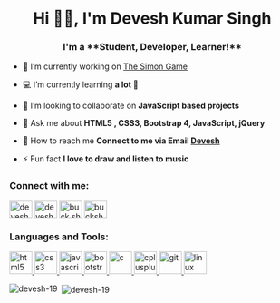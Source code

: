 <h1 align="center">Hi 👋🏻, I'm Devesh Kumar Singh</h1>
<h3 align="center">I'm a **Student, Developer, Learner!**</h3>

- 💼 I’m currently working on [The Simon Game](https://github.com/Devesh-19/The-Simon-Game)

- 💻 I’m currently learning **a lot 🤣**

- 🤝 I’m looking to collaborate on **JavaScript based projects**

- 💬 Ask me about **HTML5 , CSS3, Bootstrap 4, JavaScript, jQuery**

- 📧 How to reach me **Connect to me via Email [Devesh](mailto:devdeveshsingh@gmail.com)**

- ⚡ Fun fact **I love to draw and listen to music**

<p align="left">
<h3 align="left">Connect with me:</h3>
<a href="https://linkedin.com/in/devesh-kumar-singh-b43580136" target="blank"><img align="center" src="https://cdn.jsdelivr.net/npm/simple-icons@3.0.1/icons/linkedin.svg" alt="devesh-kumar-singh-b43580136" height="30" width="40" /></a>
<a href="https://fb.com/devesh19.07" target="blank"><img align="center" src="https://cdn.jsdelivr.net/npm/simple-icons@3.0.1/icons/facebook.svg" alt="devesh19.07" height="30" width="40" /></a>
<a href="https://instagram.com/buck.sh0t" target="blank"><img align="center" src="https://cdn.jsdelivr.net/npm/simple-icons@3.0.1/icons/instagram.svg" alt="buck.sh0t" height="30" width="40" /></a>
<a href="https://www.codechef.com/users/buckshot" target="blank"><img align="center" src="https://cdn.jsdelivr.net/npm/simple-icons@3.1.0/icons/codechef.svg" alt="buckshot" height="30" width="40" /></a>
</p>

<h3 align="left">Languages and Tools:</h3>
<p align="left">  
    <a href="https://www.w3.org/html/" target="_blank"> 
        <img src="https://devicons.github.io/devicon/devicon.git/icons/html5/html5-original-wordmark.svg" alt="html5" width="40" height="40"/> 
    </a>  
    <a href="https://www.w3schools.com/css/" target="_blank"> 
        <img src="https://devicons.github.io/devicon/devicon.git/icons/css3/css3-original-wordmark.svg" alt="css3" width="40" height="40"/> 
    </a> 
    <a href="https://developer.mozilla.org/en-US/docs/Web/JavaScript" target="_blank"> 
        <img src="https://devicons.github.io/devicon/devicon.git/icons/javascript/javascript-original.svg" alt="javascript" width="40" height="40"/> 
    </a>
    <a href="https://getbootstrap.com" target="_blank"> 
        <img src="https://devicons.github.io/devicon/devicon.git/icons/bootstrap/bootstrap-plain.svg" alt="bootstrap" width="40" height="40"/> 
    </a> 
    <a href="https://www.cprogramming.com/" target="_blank"> 
        <img src="https://devicons.github.io/devicon/devicon.git/icons/c/c-original.svg" alt="c" width="40" height="40"/> 
    </a> 
    <a href="https://www.w3schools.com/cpp/" target="_blank"> 
        <img src="https://devicons.github.io/devicon/devicon.git/icons/cplusplus/cplusplus-original.svg" alt="cplusplus" width="40" height="40"/> 
    </a>
    <a href="https://git-scm.com/" target="_blank"> 
        <img src="https://www.vectorlogo.zone/logos/git-scm/git-scm-icon.svg" alt="git" width="40" height="40"/> 
    </a> 
    <a href="https://www.linux.org/" target="_blank"> 
        <img src="https://devicons.github.io/devicon/devicon.git/icons/linux/linux-original.svg" alt="linux" width="40" height="40"/> 
    </a> 
</p>

<p><img align="left" src="https://github-readme-stats.vercel.app/api/top-langs/?username=devesh-19&layout=compact" alt="devesh-19" /></p>

<p>&nbsp;<img align="center" src="https://github-readme-stats.vercel.app/api?username=devesh-19&show_icons=true" alt="devesh-19" /></p>

